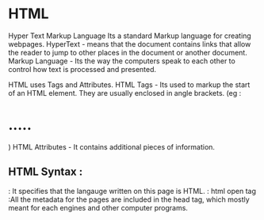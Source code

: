 # HTML

Hyper Text Markup Language
Its a standard Markup language for creating webpages. 
HyperText - means that the document contains links that allow the reader to jump to other places in the document or another document. 
Markup Language - Its the way the computers speak to each other to control how text is processed and presented. 

HTML uses Tags and Attributes.
HTML Tags - Its used to markup the start of an HTML element. They are usually enclosed in angle brackets. (eg : <h1>.....</h1>)
HTML Attributes - It contains additional pieces of information.

## HTML Syntax :

<!DOCTYPE HTML> : It specifies that the langauge written on this page is HTML.
<html> : html open tag
  <head> :All the metadata for the pages are included in the head tag, which mostly meant for each engines and other computer programs.
    <title> : The title of the page
  </head> : html tag closed
  <body> : It holds the contents of the page
    <h1> The heading </h1>
    <p> The paragraph </p>
  </body> : body tag closed
</html> : html tag closed


This repository contains : 

```
- HTML list
- Table
- Header and Footer
- CSS
- Classes and Ids
- Elements
- Selectors
- Properties
- Webpage Responsiveness
- HTML Forms
- CSS Combinators
- Media
- Grid
- Flex
- JavaScript
- JQuery
- AJAX
```
